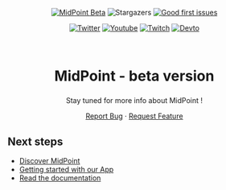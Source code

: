 <div id="top"></div>

<div align="center">

  [![MidPoint Beta][midpoint-beta-shield]][midpoint-beta-url]
  ![Stargazers][stars-shield]
  [![Good first issues][good-first-issues-shield]][good-first-issues-url]
</div>
<div align="center">
  <!-- Keep one empty line -->
  
  [![Twitter][twitter-shield]][twitter-url]
  [![Youtube][youtube-shield]][youtube-url]
  [![Twitch][twitch-shield]][twitch-url]
  [![Devto][devdotto-shield]][devdotto-url]
</div>



<!-- PROJECT LOGO -->
<br />
<div align="center">

<h1 align="center">MidPoint - beta version</h1>

<h3 align="center"></h3>

  <p align="center">
    Stay tuned for more info about MidPoint !
  </p>

[Report Bug](https://github.com/midpoint-io/midpoint-app/issues)
·
[Request Feature](https://github.com/midpoint-io/midpoint-app/issues)
</div>


## Next steps

- [Discover MidPoint](https://www.midpoint.io/discover.html)
- [Getting started with our App](https://github.com/midpoint-io/midpoint-app)
- [Read the documentation](https://docs.midpoint.io)

<!-- MARKDOWN LINKS & IMAGES -->
<!-- https://www.markdownguide.org/basic-syntax/#reference-style-links -->
[contributors-shield]: https://img.shields.io/github/contributors/midpoint-io/midpoint-app?style=for-the-badge
[contributors-url]: https://github.com/midpoint-io/midpoint-app/graphs/contributors
[forks-shield]: https://img.shields.io/github/forks/midpoint-io/midpoint-app.svg?style=for-the-badge
[forks-url]: https://github.com/midpoint-io/midpoint-app/network/members
[stars-shield]: https://img.shields.io/github/stars/midpoint-io?style=for-the-badge
[stars-url]: https://github.com/midpoint-io/template-hello-world-node12/stargazers
[issues-shield]: https://img.shields.io/github/issues/midpoint-io/midpoint-app.svg?style=for-the-badge
[issues-url]: https://github.com/midpoint-io/midpoint-app
[good-first-issues-shield]: https://img.shields.io/github/issues-search?label=good%20first%20issues&query=org%3Amidpoint-io%20is%3Aissue%20is%3Aopen%20label%3A%22good%20first%20issue%22&style=for-the-badge
[good-first-issues-url]: https://github.com/search?l=&q=org%3Amidpoint-io+label%3A%22good+first+issue%22&state=open&type=Issues
[license-shield]: https://img.shields.io/github/license/midpoint-io/midpoint-app.svg?style=for-the-badge
[license-url]: https://github.com/midpoint-io/midpoint-app/blob/master/LICENSE.txt
[twitter-shield]: https://img.shields.io/twitter/follow/rocket_vr.svg?style=for-the-badge&logo=twitter&label=%40midpoint&logoColor=white
[twitter-url]: https://twitter.com/rocket_vr
[youtube-shield]: https://img.shields.io/youtube/channel/subscribers/UCNOmXie9A4r4UMNrYbGnHUA.svg?style=for-the-badge&label=Youtube&logo=youtube
[youtube-url]: https://www.youtube.com/channel/UCNOmXie9A4r4UMNrYbGnHUA
[devdotto-shield]: https://img.shields.io/badge/dev.to/midpoint-read%20us-brightgreen.svg?style=for-the-badge&logo=devdotto
[devdotto-url]: https://dev.to/midpoint
[twitch-shield]: https://img.shields.io/twitch/status/rocketvr?logo=twitch&logoColor=white&style=for-the-badge
[twitch-url]: https://twitch.midpoint.io
[github-org-shield]: https://img.shields.io/github/stars/midpoint-io.svg?style=for-the-badge&logo=github
[github-org-url]: https://github.com/midpoint-io
[midpoint-beta-shield]: https://img.shields.io/badge/status-beta-orange.svg?style=for-the-badge
[midpoint-beta-url]: https://www.midpoint.io
